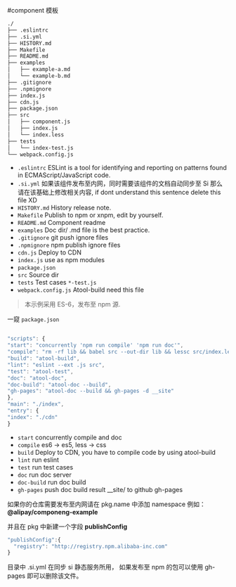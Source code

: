 
#component 模板

```bash
./
├── .eslintrc
├── .si.yml
├── HISTORY.md
├── Makefile
├── README.md
├── examples
│   ├── example-a.md
│   └── example-b.md
├── .gitignore
├── .npmignore
├── index.js
├── cdn.js
├── package.json
├── src
│   ├── component.js
│   ├── index.js
│   └── index.less
├── tests
│   └── index-test.js
└── webpack.config.js
```

* `.eslintrc` ESLint is a tool for identifying and reporting on patterns found in ECMAScript/JavaScript code.
* `.si.yml` 如果该组件发布至内网，同时需要该组件的文档自动同步至 Si 那么请在该基础上修改相关内容, if dont understand this sentence delete this file XD
* `HISTORY.md` History release note.
* `Makefile` Publish to npm or xnpm, edit by yourself.
* `README.md` Component readme
* `examples` Doc dir/ .md file is the best practice.
* `.gitignore` git push ignore files
* `.npmignore` npm publish ignore files
* `cdn.js` Deploy to CDN 
* `index.js` use as npm modules
* `package.json`
* `src` Source dir
* `tests` Test cases `*-test.js`
* `webpack.config.js` Atool-build need this file


> 本示例采用 ES-6，发布至 npm 源.

  一窥 `package.json`

  ```js

"scripts": {
  "start": "concurrently 'npm run compile' 'npm run doc'",
  "compile": "rm -rf lib && babel src --out-dir lib && lessc src/index.less lib/index.css",
  "build": "atool-build",
  "lint": "eslint --ext .js src",
  "test": "atool-test",
  "doc": "atool-doc",
  "doc-build": "atool-doc --build",
  "gh-pages": "atool-doc --build && gh-pages -d __site"
},
"main": "./index",
"entry": {
  "index": "./cdn"
}

```


* `start` concurrently compile and doc
* `compile` es6 -> es5, less -> css
* `build` Deploy to CDN, you have to compile code by using atool-build
* `lint` run eslint
* `test` run test cases 
* `doc` run doc server
* `doc-build` run doc build
* `gh-pages` push doc build result __site/ to github gh-pages


如果你的仓库需要发布至内网请在 pkg.name 中添加 namespace 例如： **@alipay/componeng-example**

并且在 pkg 中新建一个字段 **publishConfig**

```js
"publishConfig":{
  "registry": "http://registry.npm.alibaba-inc.com"
}
```

目录中 .si.yml 在同步 si 静态服务所用， 如果发布至 npm 的包可以使用 gh-pages 即可以删除该文件。


